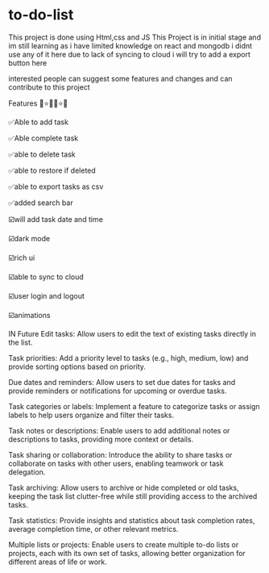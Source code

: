 # to-do-list
This project is done using Html,css and JS
This Project is in initial stage and im still learning
as i have limited knowledge on react and mongodb i didnt use any of it here 
due to lack of syncing to cloud i will try to add a export button here

interested people can suggest some features and changes and can contribute to this project

Features 🌟⭐✨🌟⭐✨

✅Able to add task

✅Able complete task

✅able to delete task

✅able to restore if deleted

✅able to export tasks as csv

✅added search bar

☑️will add task date and time

☑️dark mode

☑️rich ui

☑️able to sync to cloud

☑️user login and logout

☑️animations

IN Future
Edit tasks: Allow users to edit the text of existing tasks directly in the list.

Task priorities: Add a priority level to tasks (e.g., high, medium, low) and provide sorting options based on priority.

Due dates and reminders: Allow users to set due dates for tasks and provide reminders or notifications for upcoming or overdue tasks.

Task categories or labels: Implement a feature to categorize tasks or assign labels to help users organize and filter their tasks.

Task notes or descriptions: Enable users to add additional notes or descriptions to tasks, providing more context or details.

Task sharing or collaboration: Introduce the ability to share tasks or collaborate on tasks with other users, enabling teamwork or task delegation.

Task archiving: Allow users to archive or hide completed or old tasks, keeping the task list clutter-free while still providing access to the archived tasks.

Task statistics: Provide insights and statistics about task completion rates, average completion time, or other relevant metrics.

Multiple lists or projects: Enable users to create multiple to-do lists or projects, each with its own set of tasks, allowing better organization for different areas of life or work.
